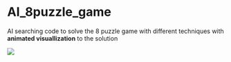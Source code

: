 # AI_8puzzle_game
AI searching code to solve the 8 puzzle game with different techniques with **animated visuallization** to the solution

![](img.jpg?style=centerme)

